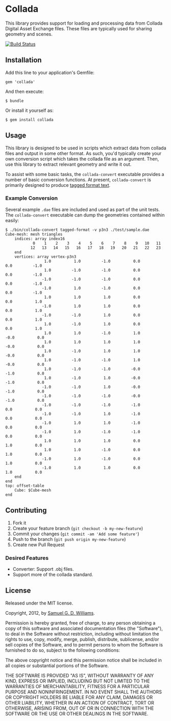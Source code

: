 # Collada

This library provides support for loading and processing data from Collada Digital Asset Exchange files. These files are typically used for sharing geometry and scenes.

[![Build Status](https://secure.travis-ci.org/ioquatix/collada.png)](http://travis-ci.org/ioquatix/collada)

## Installation

Add this line to your application's Gemfile:

    gem 'collada'

And then execute:

    $ bundle

Or install it yourself as:

    $ gem install collada

## Usage

This library is designed to be used in scripts which extract data from collada files and output in some other format. As such, you'd typically create your own conversion script which takes the collada file as an argument. Then, use this library to extract relevant geometry and write it out.

To assist with some basic tasks, the `collada-convert` executable provides a number of basic conversion functions. At present, `collada-convert` is primarily designed to produce [tagged format text][1].

[1]: https://github.com/ioquatix/tagged-format

### Example Conversion

Several example `.dae` files are included and used as part of the unit tests. The `collada-convert` executable can dump the geometries contained within easily:

	$ ./bin/collada-convert tagged-format -v p3n3 ./test/sample.dae 
	Cube-mesh: mesh triangles
		indices: array index16
			    0    1    2    3    4    5    6    7    8    9   10   11
			   12   13   14   15   16   17   18   19   20   21   22   23
		end
		vertices: array vertex-p3n3
			         1.0          1.0         -1.0          0.0          0.0         -1.0
			         1.0         -1.0         -1.0          0.0          0.0         -1.0
			        -1.0         -1.0         -1.0          0.0          0.0         -1.0
			        -1.0          1.0         -1.0          0.0          0.0         -1.0
			         1.0          1.0          1.0          0.0          0.0          1.0
			        -1.0          1.0          1.0          0.0          0.0          1.0
			        -1.0         -1.0          1.0          0.0          0.0          1.0
			         1.0         -1.0          1.0          0.0          0.0          1.0
			         1.0          1.0         -1.0          1.0         -0.0          0.0
			         1.0          1.0          1.0          1.0         -0.0          0.0
			         1.0         -1.0          1.0          1.0         -0.0          0.0
			         1.0         -1.0         -1.0          1.0         -0.0          0.0
			         1.0         -1.0         -1.0         -0.0         -1.0          0.0
			         1.0         -1.0          1.0         -0.0         -1.0          0.0
			        -1.0         -1.0          1.0         -0.0         -1.0          0.0
			        -1.0         -1.0         -1.0         -0.0         -1.0          0.0
			        -1.0         -1.0         -1.0         -1.0          0.0          0.0
			        -1.0         -1.0          1.0         -1.0          0.0          0.0
			        -1.0          1.0          1.0         -1.0          0.0          0.0
			        -1.0          1.0         -1.0         -1.0          0.0          0.0
			         1.0          1.0          1.0          0.0          1.0          0.0
			         1.0          1.0         -1.0          0.0          1.0          0.0
			        -1.0          1.0         -1.0          0.0          1.0          0.0
			        -1.0          1.0          1.0          0.0          1.0          0.0
		end
	end
	top: offset-table
		Cube: $Cube-mesh
	end

## Contributing

1. Fork it
2. Create your feature branch (`git checkout -b my-new-feature`)
3. Commit your changes (`git commit -am 'Add some feature'`)
4. Push to the branch (`git push origin my-new-feature`)
5. Create new Pull Request

### Desired Features

* Converter: Support .obj files.
* Support more of the collada standard.

## License

Released under the MIT license.

Copyright, 2012, by [Samuel G. D. Williams](http://www.codeotaku.com/samuel-williams).

Permission is hereby granted, free of charge, to any person obtaining a copy
of this software and associated documentation files (the "Software"), to deal
in the Software without restriction, including without limitation the rights
to use, copy, modify, merge, publish, distribute, sublicense, and/or sell
copies of the Software, and to permit persons to whom the Software is
furnished to do so, subject to the following conditions:

The above copyright notice and this permission notice shall be included in
all copies or substantial portions of the Software.

THE SOFTWARE IS PROVIDED "AS IS", WITHOUT WARRANTY OF ANY KIND, EXPRESS OR
IMPLIED, INCLUDING BUT NOT LIMITED TO THE WARRANTIES OF MERCHANTABILITY,
FITNESS FOR A PARTICULAR PURPOSE AND NONINFRINGEMENT. IN NO EVENT SHALL THE
AUTHORS OR COPYRIGHT HOLDERS BE LIABLE FOR ANY CLAIM, DAMAGES OR OTHER
LIABILITY, WHETHER IN AN ACTION OF CONTRACT, TORT OR OTHERWISE, ARISING FROM,
OUT OF OR IN CONNECTION WITH THE SOFTWARE OR THE USE OR OTHER DEALINGS IN
THE SOFTWARE.